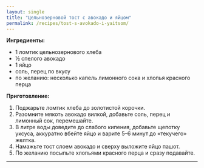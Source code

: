 ```yaml
---
layout: single
title: "Цельнозерновой тост с авокадо и яйцом"
permalink: /recipes/tost-s-avokado-i-yaitsom/
---
```


**Ингредиенты:**
- 1 ломтик цельнозернового хлеба  
- ½ спелого авокадо  
- 1 яйцо  
- соль, перец по вкусу  
- по желанию: несколько капель лимонного сока и хлопья красного перца  

**Приготовление:**
1. Поджарьте ломтик хлеба до золотистой корочки.  
2. Разомните мякоть авокадо вилкой, добавьте соль, перец и лимонный сок, перемешайте.  
3. В литре воды доведите до слабого кипения, добавьте щепотку уксуса, аккуратно вбейте яйцо и варите 5–6 минут до «текучего» желтка.  
4. Намажьте тост слоем авокадо и сверху выложите яйцо пашот.  
5. По желанию посыпьте хлопьями красного перца и сразу подавайте.  

---
